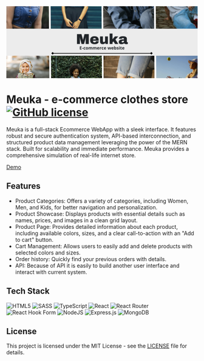 <img align="center" src="./cover.png">

# Meuka - e-commerce clothes store [![GitHub license](https://img.shields.io/badge/license-MIT-blue.svg)](https://github.com/janpabisiak/Meuka/blob/main/LICENSE)

Meuka is a full-stack Ecommerce WebApp with a sleek interface. It features robust and secure authentication system, API-based interconnection, and structured product data management leveraging the power of the MERN stack. Built for scalability and immediate performance. Meuka provides a comprehensive simulation of real-life internet store.

[Demo](https://meuka.janpabisiak.com)

## Features

-   Product Categories: Offers a variety of categories, including Women, Men, and Kids, for better navigation and personalization.
-   Product Showcase: Displays products with essential details such as names, prices, and images in a clean grid layout.
-   Product Page: Provides detailed information about each product, including available colors, sizes, and a clear call-to-action with an "Add to cart" button.
-   Cart Management: Allows users to easily add and delete products with selected colors and sizes.
-   Order history: Quickly find your previous orders with details.
-   API: Because of API it is easily to build another user interface and interact with current system.

## Tech Stack

![HTML5](https://img.shields.io/badge/html5-%23E34F26.svg?style=for-the-badge&logo=html5&logoColor=white)
![SASS](https://img.shields.io/badge/SASS-hotpink.svg?style=for-the-badge&logo=SASS&logoColor=white)
![TypeScript](https://img.shields.io/badge/typescript-%23007ACC.svg?style=for-the-badge&logo=typescript&logoColor=white)
![React](https://img.shields.io/badge/react-%2320232a.svg?style=for-the-badge&logo=react&logoColor=%2361DAFB)
![React Router](https://img.shields.io/badge/React_Router-CA4245?style=for-the-badge&logo=react-router&logoColor=white)
![React Hook Form](https://img.shields.io/badge/React%20Hook%20Form-%23EC5990.svg?style=for-the-badge&logo=reacthookform&logoColor=white)
![NodeJS](https://img.shields.io/badge/node.js-6DA55F?style=for-the-badge&logo=node.js&logoColor=white)
![Express.js](https://img.shields.io/badge/express.js-%23404d59.svg?style=for-the-badge&logo=express&logoColor=%2361DAFB)
![MongoDB](https://img.shields.io/badge/MongoDB-%234ea94b.svg?style=for-the-badge&logo=mongodb&logoColor=white)

## License

This project is licensed under the MIT License - see the [LICENSE](https://github.com/janpabisiak/Meuka/blob/main/LICENSE) file for details.
